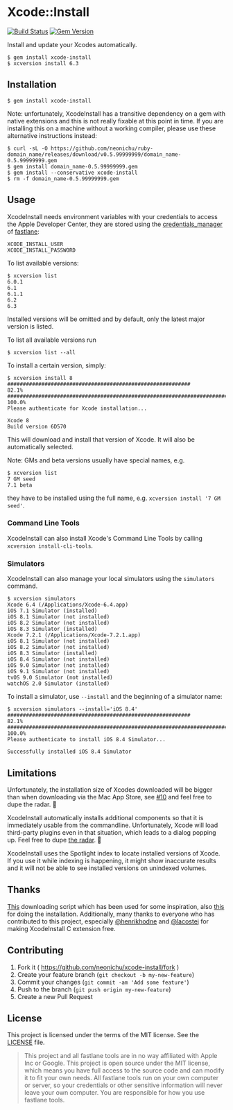 # Xcode::Install

[![Build Status](http://img.shields.io/travis/KrauseFx/xcode-install/master.svg?style=flat)](https://travis-ci.org/neonichu/xcode-install)
[![Gem Version](http://img.shields.io/gem/v/xcode-install.svg?style=flat)](http://badge.fury.io/rb/xcode-install)

Install and update your Xcodes automatically.

```
$ gem install xcode-install
$ xcversion install 6.3
```

## Installation

```
$ gem install xcode-install
```

Note: unfortunately, XcodeInstall has a transitive dependency on a gem with native extensions and this is not really fixable at this point in time. If you are installing this on a machine without a working compiler, please use these alternative instructions instead:

```
$ curl -sL -O https://github.com/neonichu/ruby-domain_name/releases/download/v0.5.99999999/domain_name-0.5.99999999.gem
$ gem install domain_name-0.5.99999999.gem
$ gem install --conservative xcode-install
$ rm -f domain_name-0.5.99999999.gem
```

## Usage

XcodeInstall needs environment variables with your credentials to access the Apple Developer
Center, they are stored using the [credentials_manager][1] of [fastlane][2]:

```
XCODE_INSTALL_USER
XCODE_INSTALL_PASSWORD
```

To list available versions:

```
$ xcversion list
6.0.1
6.1
6.1.1
6.2
6.3
```

Installed versions will be omitted and by default, only the latest major version is listed.

To list all available versions run
```
$ xcversion list --all
```

To install a certain version, simply:

```
$ xcversion install 8
###########################################################               82.1%
######################################################################## 100.0%
Please authenticate for Xcode installation...

Xcode 8
Build version 6D570
```

This will download and install that version of Xcode. It will also be automatically selected.

Note: GMs and beta versions usually have special names, e.g.

```
$ xcversion list
7 GM seed
7.1 beta
```

they have to be installed using the full name, e.g. `xcversion install '7 GM seed'`.

### Command Line Tools

XcodeInstall can also install Xcode's Command Line Tools by calling `xcversion install-cli-tools`.

### Simulators

XcodeInstall can also manage your local simulators using the `simulators` command.

```
$ xcversion simulators
Xcode 6.4 (/Applications/Xcode-6.4.app)
iOS 7.1 Simulator (installed)
iOS 8.1 Simulator (not installed)
iOS 8.2 Simulator (not installed)
iOS 8.3 Simulator (installed)
Xcode 7.2.1 (/Applications/Xcode-7.2.1.app)
iOS 8.1 Simulator (not installed)
iOS 8.2 Simulator (not installed)
iOS 8.3 Simulator (installed)
iOS 8.4 Simulator (not installed)
iOS 9.0 Simulator (not installed)
iOS 9.1 Simulator (not installed)
tvOS 9.0 Simulator (not installed)
watchOS 2.0 Simulator (installed)
```

To install a simulator, use `--install` and the beginning of a simulator name:

```
$ xcversion simulators --install='iOS 8.4'
###########################################################               82.1%
######################################################################## 100.0%
Please authenticate to install iOS 8.4 Simulator...

Successfully installed iOS 8.4 Simulator
```

## Limitations

Unfortunately, the installation size of Xcodes downloaded will be bigger than when downloading via the Mac App Store, see [#10](/../../issues/10) and feel free to dupe the radar. 📡

XcodeInstall automatically installs additional components so that it is immediately usable from the
commandline. Unfortunately, Xcode will load third-party plugins even in that situation, which leads
to a dialog popping up. Feel free to dupe [the radar][5]. 📡

XcodeInstall uses the Spotlight index to locate installed versions of Xcode. If you use it while
indexing is happening, it might show inaccurate results and it will not be able to see installed
versions on unindexed volumes.

## Thanks

[This][3] downloading script which has been used for some inspiration, also [this][4]
for doing the installation. Additionally, many thanks to everyone who has contributed to this
project, especially [@henrikhodne][6] and [@lacostej][7] for making XcodeInstall C extension free.

## Contributing

1. Fork it ( https://github.com/neonichu/xcode-install/fork )
2. Create your feature branch (`git checkout -b my-new-feature`)
3. Commit your changes (`git commit -am 'Add some feature'`)
4. Push to the branch (`git push origin my-new-feature`)
5. Create a new Pull Request

## License

This project is licensed under the terms of the MIT license. See the [LICENSE](LICENSE) file.

> This project and all fastlane tools are in no way affiliated with Apple Inc or Google. This project is open source under the MIT license, which means you have full access to the source code and can modify it to fit your own needs. All fastlane tools run on your own computer or server, so your credentials or other sensitive information will never leave your own computer. You are responsible for how you use fastlane tools.

[1]: https://github.com/fastlane/credentials_manager#using-environment-variables
[2]: http://fastlane.tools
[3]: http://atastypixel.com/blog/resuming-adc-downloads-cos-safari-sucks/
[4]: https://github.com/magneticbear/Jenkins_Bootstrap
[5]: http://www.openradar.me/22001810
[6]: https://github.com/henrikhodne
[7]: https://github.com/lacostej
